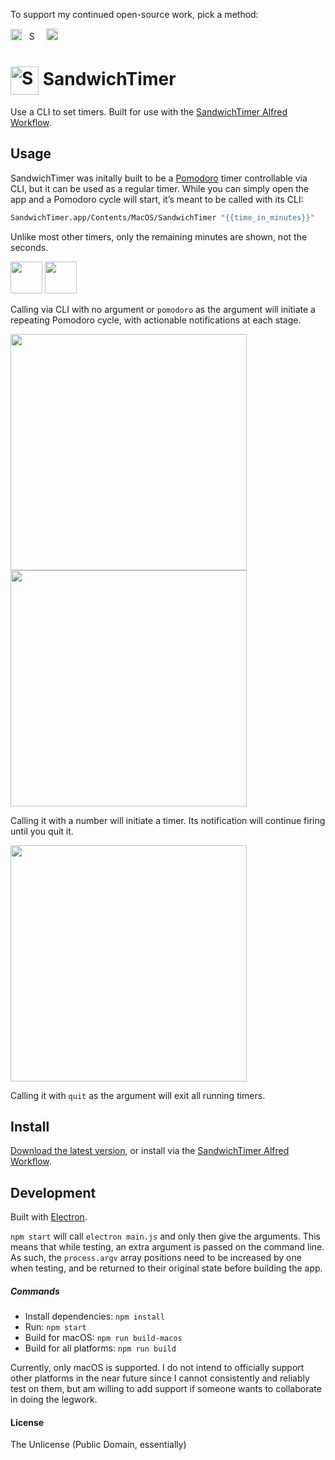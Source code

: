 To support my continued open-source work, pick a method:

[<img src='https://upload.wikimedia.org/wikipedia/commons/5/53/PayPal_2014_logo.svg' height='18' alt='Support via Paypal'>](https://www.paypal.me/vitorgalvao)&nbsp;&nbsp;
[<img src='https://upload.wikimedia.org/wikipedia/commons/c/c5/Bitcoin_logo.svg' height='15' alt='Support via Bitcoin'>](http://vitorgalvao.com/bitcoin_tip_jar.html)&nbsp;&nbsp;
[<img src='https://dl.dropboxusercontent.com/s/y3pft1fbmer5v22/society6.svg' height='19' alt='Support via Society6'>](https://vitorgalvao.com/society6)

# <img src='https://i.imgur.com/Wi6JyPt.png' width='45' align='center' alt='SandwichTimer logo'> SandwichTimer

Use a CLI to set timers. Built for use with the [SandwichTimer Alfred Workflow](https://github.com/vitorgalvao/alfred-workflows/tree/master/SandwichTimer).

## Usage
 
SandwichTimer was initally built to be a [Pomodoro](https://en.wikipedia.org/wiki/Pomodoro_Technique) timer controllable via CLI, but it can be used as a regular timer. While you can simply open the app and a Pomodoro cycle will start, it’s meant to be called with its CLI:

```bash
SandwichTimer.app/Contents/MacOS/SandwichTimer "{{time_in_minutes}}"
```

Unlike most other timers, only the remaining minutes are shown, not the seconds.

<img src="https://i.imgur.com/5BJ2IR1.png" width="51"> <img src="https://i.imgur.com/75pSIEh.png" width="51">

Calling via CLI with no argument or `pomodoro` as the argument will initiate a repeating Pomodoro cycle, with actionable notifications at each stage.

<img src="https://i.imgur.com/l6v9q1c.png" width="378" align="left">
<img src="https://i.imgur.com/TKOa5E3.png" width="378">

Calling it with a number will initiate a timer. Its notification will continue firing until you quit it.

<img src="https://i.imgur.com/Jrzk411.png" width="378">

Calling it with `quit` as the argument will exit all running timers.

## Install

[Download the latest version](https://github.com/vitorgalvao/sandwichtimer/releases), or install via the [SandwichTimer Alfred Workflow](https://github.com/vitorgalvao/alfred-workflows/tree/master/SandwichTimer).

## Development

Built with [Electron](http://electron.atom.io).

`npm start` will call `electron main.js` and only then give the arguments. This means that while testing, an extra argument is passed on the command line. As such, the `process.argv` array positions need to be increased by one when testing, and be returned to their original state before building the app.

##### Commands

- Install dependencies: `npm install`
- Run: `npm start`
- Build for macOS: `npm run build-macos`
- Build for all platforms: `npm run build`

Currently, only macOS is supported. I do not intend to officially support other platforms in the near future since I cannot consistently and reliably test on them, but am willing to add support if someone wants to collaborate in doing the legwork.

#### License

The Unlicense (Public Domain, essentially)
